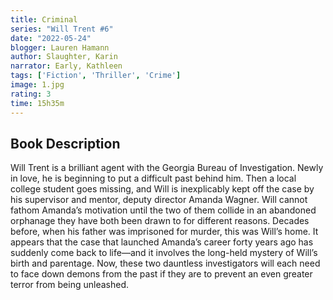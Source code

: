 ```yaml
---
title: Criminal
series: "Will Trent #6"
date: "2022-05-24"
blogger: Lauren Hamann
author: Slaughter, Karin
narrator: Early, Kathleen
tags: ['Fiction', 'Thriller', 'Crime']
image: 1.jpg
rating: 3
time: 15h35m
---
```



## Book Description

Will Trent is a brilliant agent with the Georgia Bureau of Investigation. Newly in love, he is beginning to put a difficult past behind him. Then a local college student goes missing, and Will is inexplicably kept off the case by his supervisor and mentor, deputy director Amanda Wagner. Will cannot fathom Amanda’s motivation until the two of them collide in an abandoned orphanage they have both been drawn to for different reasons. Decades before, when his father was imprisoned for murder, this was Will’s home. It appears that the case that launched Amanda’s career forty years ago has suddenly come back to life—and it involves the long-held mystery of Will’s birth and parentage. Now, these two dauntless investigators will each need to face down demons from the past if they are to prevent an even greater terror from being unleashed.